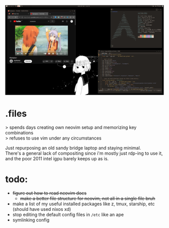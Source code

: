 <img src="archbtw.png" alt="should i post this on r/unixporn and get -1 upvotes" width=""/>


# .files
\> spends days creating own neovim setup and memorizing key combinations \
\> refuses to use vim under any circumstances

Just repurposing an old sandy bridge laptop and staying minimal. \
There's a general lack of compositing since i'm mostly just rdp-ing to use it, and the poor 2011 intel igpu barely keeps up as is.
# todo:
- <s>figure out how to read neovim docs</s>
  - <s>make a better file structure for neovim, not all in a single file bruh</s>
- make a list of my useful installed packages like z, tmux, starship, etc (should have used nixos xd)
- stop editing the default config files in `/etc` like an ape
- symlinking config
